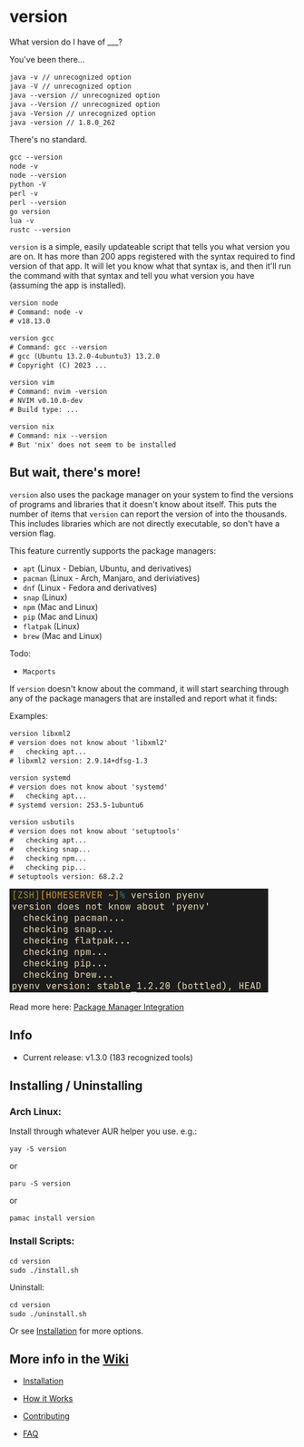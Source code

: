 # version
What version do I have of ___?

You've been there...

```
java -v // unrecognized option
java -V // unrecognized option
java --version // unrecognized option
java --Version // unrecognized option
java -Version // unrecognized option
java -version // 1.8.0_262
```

There's no standard.

```
gcc --version
node -v
node --version
python -V
perl -v
perl --version
go version
lua -v
rustc --version
```

`version` is a simple, easily updateable script that tells you what version you are on. It has more than 200 apps registered with the syntax required to find version of that app. It will let you know what that syntax is, and then it'll run the command with that syntax and tell you what version you have (assuming the app is installed).

```
version node
# Command: node -v
# v18.13.0
```
```
version gcc
# Command: gcc --version
# gcc (Ubuntu 13.2.0-4ubuntu3) 13.2.0
# Copyright (C) 2023 ...
```
```
version vim
# Command: nvim -version
# NVIM v0.10.0-dev
# Build type: ...
```
```
version nix
# Command: nix --version
# But 'nix' does not seem to be installed
```

## But wait, there's more!

`version` also uses the package manager on your system to find the versions of programs and libraries that it doesn't know about itself. This puts the number of items that `version` can report the version of into the thousands. This includes libraries which are not directly executable, so don't have a version flag. 

This feature currently supports the package managers: 

- `apt` (Linux - Debian, Ubuntu, and derivatives)
- `pacman` (Linux - Arch, Manjaro, and deriviatives)
- `dnf` (Linux - Fedora and derivatives)
- `snap` (Linux)
- `npm` (Mac and Linux)
- `pip` (Mac and Linux)
- `flatpak` (Linux)
- `brew` (Mac and Linux)

Todo:
- `Macports`

If `version` doesn't know about the command, it will start searching through any of the package managers that are installed and report what it finds:


Examples:

```
version libxml2
# version does not know about 'libxml2'
#   checking apt...
# libxml2 version: 2.9.14+dfsg-1.3
```
```
version systemd
# version does not know about 'systemd'
#   checking apt...
# systemd version: 253.5-1ubuntu6
```
```
version usbutils
# version does not know about 'setuptools'
#   checking apt...
#   checking snap...
#   checking npm...
#   checking pip...
# setuptools version: 68.2.2
```

![version.png](version.png)

Read more here: [Package Manager Integration](https://github.com/bit101/version/wiki/Package-Manager-Integration)

## Info

- Current release: v1.3.0 (183 recognized tools)

## Installing / Uninstalling

### Arch Linux:

Install through whatever AUR helper you use. e.g.:

```
yay -S version
```
or

```
paru -S version
```
or
```
pamac install version
```

### Install Scripts:

```
cd version
sudo ./install.sh
```

Uninstall:

```
cd version
sudo ./uninstall.sh
```

Or see [Installation](https://github.com/bit101/version/wiki/Installation) for more options.

## More info in the [Wiki](https://github.com/bit101/version/wiki)

- [Installation](https://github.com/bit101/version/wiki/Installation)

- [How it Works](https://github.com/bit101/version/wiki/How-it-Works)

- [Contributing](https://github.com/bit101/version/blob/master/CONTRIBUTING.md)

- [FAQ](https://github.com/bit101/version/wiki/FAQ)
